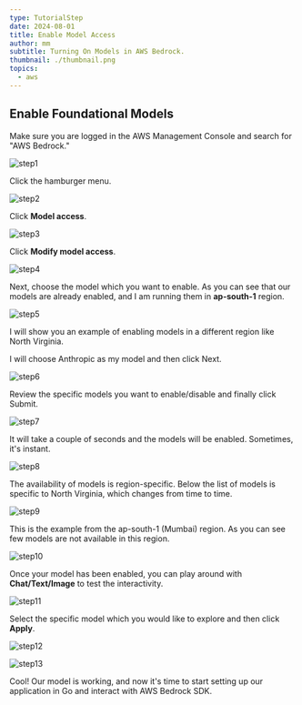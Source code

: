 ```yaml
---
type: TutorialStep
date: 2024-08-01
title: Enable Model Access
author: mm
subtitle: Turning On Models in AWS Bedrock.
thumbnail: ./thumbnail.png
topics:
  - aws
---
```


## Enable Foundational Models

Make sure you are logged in the AWS Management Console and search for "AWS Bedrock."

![step1](./images/step1.png)

Click the hamburger menu.

![step2](./images/step2.png)

Click **Model access**.

![step3](./images/step3.png)

Click **Modify model access**.

![step4](./images/step4.png)

Next, choose the model which you want to enable. As you can see that our models are already enabled, and I am running them in **ap-south-1** region.

![step5](./images/step5.png)

I will show you an example of enabling models in a different region like North Virginia.

I will choose Anthropic as my model and then click Next.

![step6](./images/step6.png)

Review the specific models you want to enable/disable and finally click Submit.

![step7](./images/step7.png)

It will take a couple of seconds and the models will be enabled. Sometimes, it's instant.

![step8](./images/step8.png)

The availability of models is region-specific. Below the list of models is specific to North Virginia, which changes from time to time.

![step9](./images/step9.png)

This is the example from the ap-south-1 (Mumbai) region. As you can see few models are not available in this region.

![step10](./images/step10.png)

Once your model has been enabled, you can play around with **Chat/Text/Image** to test the interactivity.

![step11](./images/step11.png)

Select the specific model which you would like to explore and then click **Apply**.

![step12](./images/step12.png)

![step13](./images/step13.png)

Cool! Our model is working, and now it's time to start setting up our application in Go and interact with AWS Bedrock SDK.
